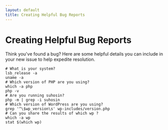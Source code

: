 ```yaml
---
layout: default
title: Creating Helpful Bug Reports
---
```


# Creating Helpful Bug Reports

Think you've found a bug? Here are some helpful details you can include in your new issue to help expedite resolution.

```
# What is your system?
lsb_release -a
uname -a
# Which version of PHP are you using?
which -a php
php -v
# Are you running suhosin?
php -m | grep -i suhosin
# Which version of WordPress are you using?
grep '^\$wp_version\s' wp-includes/version.php
# Can you share the results of which wp ?
which -a wp
stat $(which wp)
```